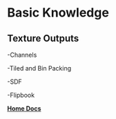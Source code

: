 # Basic Knowledge

## Texture Outputs

-Channels

-Tiled and Bin Packing

-SDF

-Flipbook

[**Home Docs**](https://cheke.github.io/MultiPacker)
